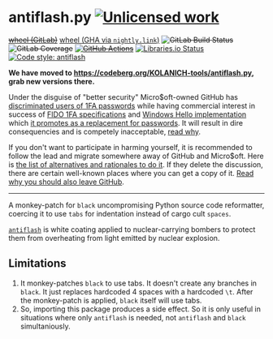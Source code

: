 antiflash.py [![Unlicensed work](https://raw.githubusercontent.com/unlicense/unlicense.org/master/static/favicon.png)](https://unlicense.org/)
============
~~[wheel (GitLab)](https://gitlab.com/KOLANICH-tools/antiflash.py/-/jobs/artifacts/master/raw/dist/antiflash-0.CI-py3-none-any.whl?job=build)~~
[wheel (GHA via `nightly.link`)](https://nightly.link/KOLANICH-tools/antiflash.py/workflows/CI/master/antiflash-0.CI-py3-none-any.whl)
~~![GitLab Build Status](https://gitlab.com/KOLANICH-tools/antiflash.py/badges/master/pipeline.svg)~~
~~![GitLab Coverage](https://gitlab.com/KOLANICH-tools/antiflash.py/badges/master/coverage.svg)~~
~~[![GitHub Actions](https://github.com/KOLANICH-tools/antiflash.py/workflows/CI/badge.svg)](https://github.com/KOLANICH-tools/antiflash.py/actions/)~~
[![Libraries.io Status](https://img.shields.io/librariesio/github/KOLANICH-tools/antiflash.py.svg)](https://libraries.io/github/KOLANICH-tools/antiflash.py)
[![Code style: antiflash](https://img.shields.io/badge/code%20style-antiflash-FFF.svg)](https://codeberg.org/KOLANICH-tools/antiflash.py)

**We have moved to https://codeberg.org/KOLANICH-tools/antiflash.py, grab new versions there.**

Under the disguise of "better security" Micro$oft-owned GitHub has [discriminated users of 1FA passwords](https://github.blog/2023-03-09-raising-the-bar-for-software-security-github-2fa-begins-march-13/) while having commercial interest in success of [FIDO 1FA specifications](https://fidoalliance.org/specifications/download/) and [Windows Hello implementation](https://support.microsoft.com/en-us/windows/passkeys-in-windows-301c8944-5ea2-452b-9886-97e4d2ef4422) which [it promotes as a replacement for passwords](https://github.blog/2023-07-12-introducing-passwordless-authentication-on-github-com/). It will result in dire consequencies and is competely inacceptable, [read why](https://codeberg.org/KOLANICH/Fuck-GuanTEEnomo).

If you don't want to participate in harming yourself, it is recommended to follow the lead and migrate somewhere away of GitHub and Micro$oft. Here is [the list of alternatives and rationales to do it](https://github.com/orgs/community/discussions/49869). If they delete the discussion, there are certain well-known places where you can get a copy of it. [Read why you should also leave GitHub](https://codeberg.org/KOLANICH/Fuck-GuanTEEnomo).

---

A monkey-patch for `black` uncompromising Python source code reformatter, coercing it to use `tabs` for indentation instead of cargo cult `spaces`.

[`antiflash`](https://en.wikipedia.org/wiki/Anti-flash_white) is white coating applied to nuclear-carrying bombers to protect them from overheating from light emitted by nuclear explosion.

## Limitations
1. It monkey-patches `black` to use tabs. It doesn't create any branches in `black`. It just replaces hardcoded 4 spaces with a hardcoded `\t`. After the monkey-patch is applied, `black` itself will use tabs.
2. So, importing this package produces a side effect. So it is only useful in situations where only `antiflash` is needed, not `antiflash` and `black` simultaniously.
